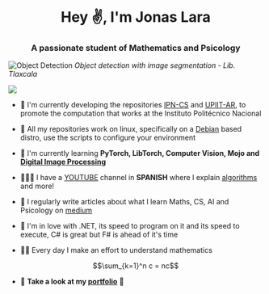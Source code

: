 <h1 align="center">Hey ✌, I'm Jonas Lara</h1>
<h3 align="center">A passionate student of Mathematics and Psicology</h3>


![Object Detection](./Sources/ComputerVision.gif)
_Object detection with image segmentation - Lib. Tlaxcala_

![](https://komarev.com/ghpvc/?username=Jonas-Lara)

- 🔭 I'm currently developing the repositories [IPN-CS](https://github.com/Jonas-Lara/IPN-CS) and [UPIIT-AR](https://github.com/Jonas-Lara/UPIIT-AR), to promote the computation that works at the Instituto Politécnico Nacional

- 🐧 All my repositories work on linux, specifically on a [Debian](https://www.debian.org/index.html) based distro, use the scripts to configure your environment
 
- 🌱 I'm currently learning **PyTorch, LibTorch, Computer Vision, Mojo and [Digital Image Processing](https://github.com/Jonas-Lara/DIP)**



- 🙋🏽‍♂️ I have a [YOUTUBE](https://www.youtube.com/@Jonas-1ara) channel in **SPANISH** where I explain [algorithms](https://github.com/Jonas-Lara/Rock-Lee) and more!

- 📝 I regularly write articles about what I learn Maths, CS, AI and Psicology on [medium](https://medium.com/@jonas_lara)

- 🎥 I'm in love with .NET, its speed to program on it and its speed to execute, C# is great but F# is ahead of it's time

- ✍🏽 Every day I make an effort to understand mathematics

$$\sum_{k=1}^n c = nc$$

- 👀 **Take a look at my [portfolio](https://jonas-lara.github.io/Portfolio-AI/)** 💼

